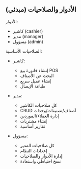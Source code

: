## الأدوار والصلاحيات (مبدئي)

الأدوار:

- كاشير (cashier)
- مدير (manager)
- مسؤول (admin)

الصلاحيات الأساسية:

- كاشير:

  - إنشاء فاتورة بيع POS
  - البحث عن الأصناف
  - إنشاء عميل سريع
  - طباعة الإيصال

- مدير:

  - كل صلاحيات الكاشير
  - CRUD أصناف/تصنيفات/وحدات
  - إدارة العملاء/الموردين
  - إنشاء مشتريات
  - تقارير أساسية

- مسؤول:
  - كل صلاحيات المدير
  - إعدادات النظام
  - إدارة الأدوار والصلاحيات
  - نسخ احتياطي واستعادة
